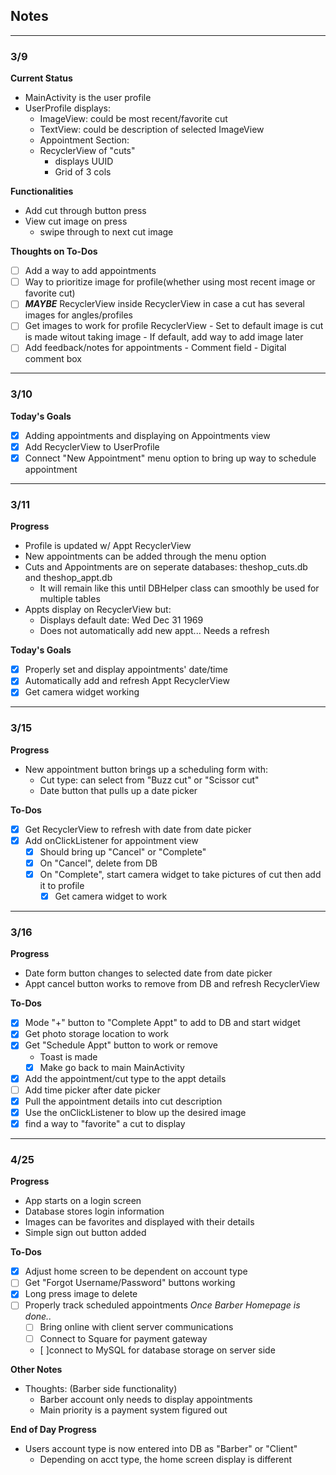 ## Notes
---

### 3/9
**Current Status**
* MainActivity is the user profile
* UserProfile displays:
  - ImageView: could be most recent/favorite cut
  - TextView: could be description of selected ImageView
  - Appointment Section:
  - RecyclerView of "cuts"
    - displays UUID
    - Grid of 3 cols

**Functionalities**
* Add cut through button press
* View cut image on press
  - swipe through to next cut image

**Thoughts on To-Dos**
- [ ] Add a way to add appointments
- [ ] Way to prioritize image for profile(whether using most recent image or favorite cut)
- [ ] ***MAYBE*** RecyclerView inside RecyclerView in case a cut has several images for angles/profiles
- [ ] Get images to work for profile RecyclerView
      - Set to default image is cut is made witout taking image
      - If default, add way to add image later
- [ ] Add feedback/notes for appointments
      - Comment field
      - Digital comment box

---

### 3/10
**Today's Goals**
- [x] Adding appointments and displaying on Appointments view
- [x] Add RecyclerView to UserProfile
- [x] Connect "New Appointment" menu option to bring up way to schedule appointment

---

### 3/11

**Progress**
- Profile is updated w/ Appt RecyclerView
- New appointments can be added through the menu option
- Cuts and Appointments are on seperate databases: theshop_cuts.db and theshop_appt.db
  - It will remain like this until DBHelper class can smoothly be used for multiple tables
- Appts display on RecyclerView but:
  - Displays default date: Wed Dec 31 1969
  - Does not automatically add new appt... Needs a refresh

**Today's Goals**
- [x] Properly set and display appointments' date/time
- [x] Automatically add and refresh Appt RecyclerView
- [x] Get camera widget working

---

### 3/15

**Progress**
- New appointment button brings up a scheduling form with:
  * Cut type: can select from "Buzz cut" or "Scissor cut"
  * Date button that pulls up a date picker

**To-Dos**
- [x] Get RecyclerView to refresh with date from date picker
- [x] Add onClickListener for appointment view
  - [x] Should bring up "Cancel" or "Complete"
  - [x] On "Cancel", delete from DB
  - [x] On "Complete", start camera widget to take pictures of cut then add it to profile
    - [x] Get camera widget to work

---

### 3/16

**Progress**
- Date form button changes to selected date from date picker
- Appt cancel button works to remove from DB and refresh RecyclerView

**To-Dos**
- [x] Mode "+" button to "Complete Appt" to add to DB and start widget
- [x] Get photo storage location to work
- [x] Get "Schedule Appt" button to work or remove
  - Toast is made
  - [x] Make go back to main MainActivity
- [x] Add the appointment/cut type to the appt details
- [ ] Add time picker after date picker
- [x] Pull the appointment details into cut description
- [x] Use the onClickListener to blow up the desired image
- [x] find a way to "favorite" a cut to display

---

### 4/25

**Progress**
- App starts on a login screen
- Database stores login information
- Images can be favorites and displayed with their details
- Simple sign out button added

**To-Dos**
- [x] Adjust home screen to be dependent on account type
- [ ] Get "Forgot Username/Password" buttons working
- [x] Long press image to delete
- [ ] Properly track scheduled appointments
*Once Barber Homepage is done..*
  - [ ] Bring online with client server communications
  - [ ] Connect to Square for payment gateway
  - [ ]connect to MySQL for database storage on server side

**Other Notes**
* Thoughts: (Barber side functionality)
  -  Barber account only needs to display appointments
  -  Main priority is a payment system figured out

**End of Day Progress**
- Users account type is now entered into DB as "Barber" or "Client"
  - Depending on acct type, the home screen display is different
